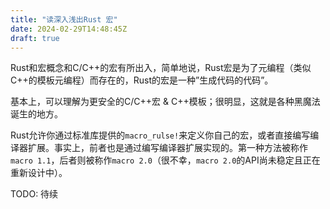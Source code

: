 ```yaml
---
title: "读深入浅出Rust 宏"
date: 2024-02-29T14:48:45Z
draft: true
---
```


Rust和宏概念和C/C++的宏有所出入，简单地说，Rust宏是为了元编程（类似C++的模板元编程）而存在的，Rust的宏是一种”生成代码的代码”。
<!--more-->
基本上，可以理解为更安全的C/C++宏 & C++模板；很明显，这就是各种黑魔法诞生的地方。

Rust允许你通过标准库提供的`macro_rulse!`来定义你自己的宏，或者直接编写编译器扩展。事实上，前者也是通过编写编译器扩展实现的。第一种方法被称作`macro 1.1`，后者则被称作`macro 2.0`（很不幸，`macro 2.0`的API尚未稳定且正在重新设计中）。

TODO: 待续